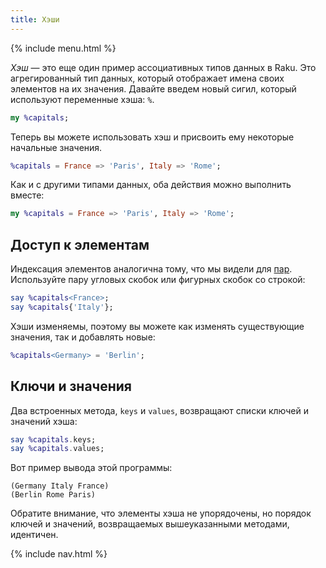 ```yaml
---
title: Хэши
---
```


{% include menu.html %}

_Хэш_ — это еще один пример ассоциативных типов данных в Raku. Это агрегированный тип данных, который отображает имена своих элементов на их значения. Давайте введем новый сигил, который используют переменные хэша: `%`.

```raku
my %capitals;
```

Теперь вы можете использовать хэш и присвоить ему некоторые начальные значения.

```raku
%capitals = France => 'Paris', Italy => 'Rome';
```

Как и с другими типами данных, оба действия можно выполнить вместе:

```raku
my %capitals = France => 'Paris', Italy => 'Rome';
```

## Доступ к элементам

Индексация элементов аналогична тому, что мы видели для [пар](../pairs). Используйте пару угловых скобок или фигурных скобок со строкой:

```raku
say %capitals<France>;
say %capitals{'Italy'};
```

Хэши изменяемы, поэтому вы можете как изменять существующие значения, так и добавлять новые:

```raku
%capitals<Germany> = 'Berlin';
```

## Ключи и значения

Два встроенных метода, `keys` и `values`, возвращают списки ключей и значений хэша:

```raku
say %capitals.keys;
say %capitals.values;
```

Вот пример вывода этой программы:

    (Germany Italy France)
    (Berlin Rome Paris)

Обратите внимание, что элементы хэша не упорядочены, но порядок ключей и значений, возвращаемых вышеуказанными методами, идентичен.

{% include nav.html %}